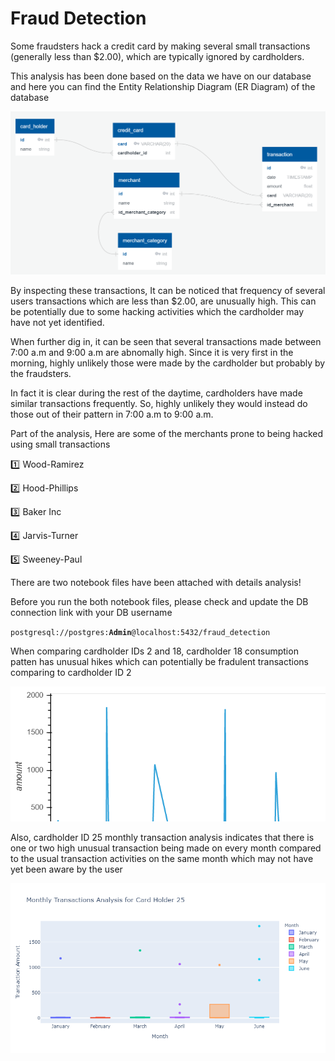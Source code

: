 # Fraud Detection

Some fraudsters hack a credit card by making several small transactions (generally less than $2.00), which are typically ignored by cardholders.

This analysis has been done based on the data we have on our database and here you can find the Entity Relationship Diagram (ER Diagram) of the database

![ER_Diagram](https://github.com/chirathlv/Fraud-Detection/blob/main/Images/ER_Diagram.PNG)

By inspecting these transactions, It can be noticed that frequency of several users transactions which are less than $2.00, are unusually high. This can be potentially due to some hacking activities which the cardholder may have not yet identified.

When further dig in, it can be seen that several transactions made between 7:00 a.m and 9:00 a.m are abnomally high. Since it is very first in the morning, highly unlikely those were made by the cardholder but probably by the fraudsters.

In fact it is clear during the rest of the daytime, cardholders have made similar transactions frequently. So, highly unlikely they would instead do those out of their pattern in 7:00 a.m to 9:00 a.m.

Part of the analysis, Here are some of the merchants prone to being hacked using small transactions

:one: Wood-Ramirez

:two: Hood-Phillips

:three: Baker Inc

:four: Jarvis-Turner

:five: Sweeney-Paul

There are two notebook files have been attached with details analysis!

Before you run the both notebook files, please check and update the DB connection link with your DB username

`postgresql://postgres:`<b>`Admin`</b>`@localhost:5432/fraud_detection`

When comparing cardholder IDs 2 and 18, cardholder 18 consumption patten has unusual hikes which can potentially be fradulent transactions comparing to cardholder ID 2

![consumption_pattern_2_18](https://github.com/chirathlv/Fraud-Detection/blob/main/Images/consumption_pattern_2_18.png)

Also, cardholder ID 25 monthly transaction analysis indicates that there is one or two high unusual transaction being made on every month compared to the usual transaction activities on the same month which may not have yet been aware by the user

![Analysis_for_Card_Holder_25](https://github.com/chirathlv/Fraud-Detection/blob/main/Images/Analysis_for_Card_Holder_25.png)
